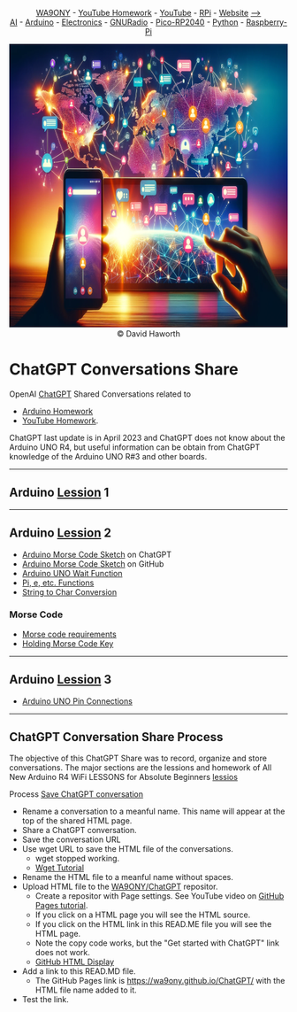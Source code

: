 <A NAME="INDEX"></A>
<P align="center"><A HREF="https://www.qrz.com/db/WA9ONY">WA9ONY</A> - <A HREF="https://www.youtube.com/@WA9ONYHomework">YouTube Homework</A> - <A HREF="https://www.youtube.com/user/DavidAHaworth">YouTube</A> - <A HREF="http://www.stargazing.net/david/RPi/index.html">RPi</A> - <A HREF="http://www.stargazing.net/david/index.html">Website</A> <A HREF="#P1">--&gt;</A><BR>
<A HREF="https://github.com/WA9ONY/AI">AI</A> - <A HREF="https://github.com/WA9ONY/Arduino">Arduino</A> - <A HREF="https://github.com/WA9ONY/Electronics">Electronics</A> - <A HREF="https://github.com/WA9ONY/GNURadio">GNURadio</A> - <A HREF="https://github.com/WA9ONY/Pico-RP2040">Pico-RP2040</A> - <A HREF="https://github.com/WA9ONY/Python">Python</A> - <A HREF="https://github.com/WA9ONY/Raspberry-Pi">Raspberry-Pi</A></P>  

<p align="center">
<img width="896" height="512" src="/Images/ShareChatGPT3.png"><BR>  
© David Haworth   
</p>

# ChatGPT Conversations Share
OpenAI [ChatGPT](https://chat.openai.com/) Shared Conversations related to 
+ [Arduino Homework](https://github.com/WA9ONY/Arduino-Homework/blob/main/README.md)
+ <A HREF="https://www.youtube.com/@WA9ONYHomework">YouTube Homework</A>.  

ChatGPT last update is in April 2023 and ChatGPT does not know about the Arduino UNO R4, but useful information can be obtain from ChatGPT knowledge of the Arduino UNO R#3 and other boards.

---
## Arduino [Lession](https://www.youtube.com/playlist?list=PLGs0VKk2DiYyn0wN335MXpbi3PRJTMmex) 1

---
## Arduino [Lession](https://www.youtube.com/playlist?list=PLGs0VKk2DiYyn0wN335MXpbi3PRJTMmex) 2

+ [Arduino Morse Code Sketch](https://chat.openai.com/share/333d4852-defc-414d-89a0-495fb687b5ab) on ChatGPT
+ <A HREF="https://wa9ony.github.io/ChatGPT/MorseSketch.html">Arduino Morse Code Sketch</A> on GitHub
+ [Arduino UNO Wait Function](https://chat.openai.com/share/5862232a-743b-418a-83ce-b5747a985757)
+ [Pi, e, etc.  Functions](https://chat.openai.com/share/c6e3a0df-16d0-4914-b201-b54953f346f8)
+ [String to Char Conversion](https://chat.openai.com/share/3842bcf1-cb6c-4b68-b7c7-382750ddb48d)

### Morse Code
+ [Morse code requirements](https://chat.openai.com/share/6d9fa0d0-2cfe-4065-b746-eee7762cbe99)
+ <A HREF="https://wa9ony.github.io/ChatGPT/key.html">Holding Morse Code Key</A>

---
## Arduino [Lession](https://www.youtube.com/playlist?list=PLGs0VKk2DiYyn0wN335MXpbi3PRJTMmex) 3

+ [Arduino UNO Pin Connections
](https://chat.openai.com/share/91386425-450c-4784-af69-fc32d47fb7ef)

---
## ChatGPT Conversation Share Process
The objective of this ChatGPT Share was to record, organize and store conversations.
The major sections are the lessions and homework of All New Arduino R4 WiFi LESSONS for Absolute Beginners [lessios](https://www.youtube.com/playlist?list=PLGs0VKk2DiYyn0wN335MXpbi3PRJTMmex)

Process
[Save ChatGPT conversation](https://chat.openai.com/share/baf3499e-6725-4bb7-94f1-d26e2c089147)
+ Rename a conversation to a meanful name. This name will appear at the top of the shared HTML page.
+ Share a ChatGPT conversation.
+ Save the conversation URL
+ Use wget URL to save the HTML file of the conversations.
  + wget stopped working.
  + [Wget Tutorial](https://chat.openai.com/share/c0aef6f9-e1cb-4e45-8185-2b55ce4b65ba)
+ Rename the HTML file to a meanful name without spaces.
+ Upload HTML file to the [WA9ONY/ChatGPT](https://github.com/WA9ONY/ChatGPT) repositor.
  + Create a repositor with Page settings. See YouTube video on [GitHub Pages tutorial](https://www.youtube.com/results?search_query=github+pages+tutorial).
  + If you click on a HTML page you will see the HTML source.
  + If you click on the HTML link in this READ.ME file you will see the HTML page.
  + Note the copy code works, but the "Get started with ChatGPT" link does not work.
  + [GitHub HTML Display](https://chat.openai.com/share/50cd8b35-b481-4ad5-8806-b7ee915f7556)
+ Add a link to this READ.MD file.
  + The GitHub Pages link is https://wa9ony.github.io/ChatGPT/ with the HTML file name added to it.
+ Test the link.  
